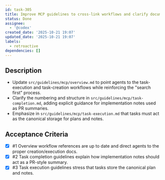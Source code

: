 ```yaml
---
id: task-305
title: Improve MCP guidelines to cross-link workflows and clarify documentation notes
status: Done
assignee:
  - '@codex'
created_date: '2025-10-21 19:07'
updated_date: '2025-10-21 19:07'
labels:
  - retroactive
dependencies: []
---
```


## Description

<!-- SECTION:DESCRIPTION:BEGIN -->
- Update `src/guidelines/mcp/overview.md` to point agents to the task-execution and task-creation workflows while reinforcing the "search first" process.
- Clarify the numbering and structure in `src/guidelines/mcp/task-completion.md`, adding explicit guidance for implementation notes used as PR summaries.
- Emphasize in `src/guidelines/mcp/task-execution.md` that tasks must act as the canonical storage for plans and notes.
<!-- SECTION:DESCRIPTION:END -->

## Acceptance Criteria
<!-- AC:BEGIN -->
- [x] #1 Overview workflow references are up to date and direct agents to the proper creation/execution docs.
- [x] #2 Task completion guidelines explain how implementation notes should act as a PR-style summary.
- [x] #3 Task execution guidelines stress that tasks store the canonical plan and notes.
<!-- AC:END -->
